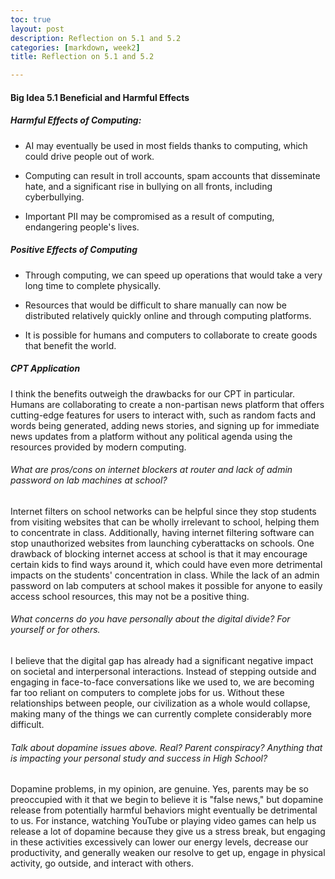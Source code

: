 ```yaml
---
toc: true
layout: post
description: Reflection on 5.1 and 5.2
categories: [markdown, week2]
title: Reflection on 5.1 and 5.2

---
```


#### Big Idea 5.1 Beneficial and Harmful Effects
##### Harmful Effects of Computing:

- AI may eventually be used in most fields thanks to computing, which could drive people out of work.

- Computing can result in troll accounts, spam accounts that disseminate hate, and a significant rise in bullying on all fronts, including cyberbullying.

- Important PII may be compromised as a result of computing, endangering people's lives.

##### Positive Effects of Computing

- Through computing, we can speed up operations that would take a very long time to complete physically.

- Resources that would be difficult to share manually can now be distributed relatively quickly online and through computing platforms.

- It is possible for humans and computers to collaborate to create goods that benefit the world.

##### CPT Application

I think the benefits outweigh the drawbacks for our CPT in particular. Humans are collaborating to create a non-partisan news platform that offers cutting-edge features for users to interact with, such as random facts and words being generated, adding news stories, and signing up for immediate news updates from a platform without any political agenda using the resources provided by modern computing.

###### What are pros/cons on internet blockers at router and lack of admin password on lab machines at school?
Internet filters on school networks can be helpful since they stop students from visiting websites that can be wholly irrelevant to school, helping them to concentrate in class. Additionally, having internet filtering software can stop unauthorized websites from launching cyberattacks on schools. One drawback of blocking internet access at school is that it may encourage certain kids to find ways around it, which could have even more detrimental impacts on the students' concentration in class. While the lack of an admin password on lab computers at school makes it possible for anyone to easily access school resources, this may not be a positive thing.

###### What concerns do you have personally about the digital divide? For yourself or for others.
I believe that the digital gap has already had a significant negative impact on societal and interpersonal interactions. Instead of stepping outside and engaging in face-to-face conversations like we used to, we are becoming far too reliant on computers to complete jobs for us. Without these relationships between people, our civilization as a whole would collapse, making many of the things we can currently complete considerably more difficult.

###### Talk about dopamine issues above. Real? Parent conspiracy? Anything that is impacting your personal study and success in High School?
Dopamine problems, in my opinion, are genuine. Yes, parents may be so preoccupied with it that we begin to believe it is "false news," but dopamine release from potentially harmful behaviors might eventually be detrimental to us. For instance, watching YouTube or playing video games can help us release a lot of dopamine because they give us a stress break, but engaging in these activities excessively can lower our energy levels, decrease our productivity, and generally weaken our resolve to get up, engage in physical activity, go outside, and interact with others.


